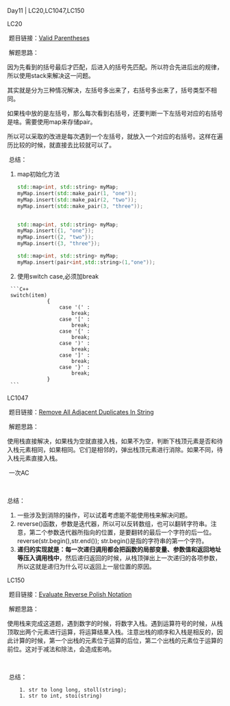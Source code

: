 Day11 | LC20,LC1047,LC150





LC20

​	题目链接：[Valid Parentheses](https://leetcode.com/problems/valid-parentheses/)

​	解题思路：

​		因为先看到的括号最后才匹配，后进入的括号先匹配。所以符合先进后出的规律，所以使用stack来解决这一问题。

​		其实就是分为三种情况解决，左括号多出来了，右括号多出来了，括号类型不相同。

​		如果栈中放的是左括号，那么每次看到右括号，还要判断一下左括号对应的右括号是啥。需要使用map来存储pair。

​		所以可以采取的改进是每次遇到一个左括号，就放入一个对应的右括号。这样在遍历比较的时候，就直接去比较就可以了。



​	总结：

  1. map初始化方法

     ```C++
     std::map<int, std::string> myMap;
     myMap.insert(std::make_pair(1, "one"));
     myMap.insert(std::make_pair(2, "two"));
     myMap.insert(std::make_pair(3, "three"));
     
     
     std::map<int, std::string> myMap;
     myMap.insert({1, "one"});
     myMap.insert({2, "two"});
     myMap.insert({3, "three"});
     
     std::map<int, std::string> myMap;
     myMap.insert(pair<int,std::string>(1,"one"));
     ```

     

  2.  使用switch case,必须加break

     ```C++
     switch(item)
                 {
                     case '(' : 
                         break;
                     case '[' : 
                         break;
                     case '{' : 
                         break;
                     case ')' : 
                         break;
                     case ']' : 
                         break;
                     case '}' : 
                         break;
                 }
     ```

     

     



LC1047

​	题目链接：[Remove All Adjacent Duplicates In String](https://leetcode.com/problems/remove-all-adjacent-duplicates-in-string/)

​	解题思路：

​		使用栈直接解决，如果栈为空就直接入栈，如果不为空，判断下栈顶元素是否和待入栈元素相同，如果相同。它们是相邻的，弹出栈顶元素进行消除。如果不同，待入栈元素直接入栈。

​		一次AC

​		

总结：

1. 一些涉及到消除的操作，可以试着考虑能不能使用栈来解决问题。
1. reverse()函数，参数是迭代器，所以可以反转数组，也可以翻转字符串。注意，第二个参数迭代器所指向的位置，是要翻转的最后一个字符的后一位。reverse(str.begin(),str.end()); str.begin()是指的字符串的第一个字符。
1. **递归的实现就是：每一次递归调用都会把函数的局部变量、参数值和返回地址等压入调用栈中**，然后递归返回的时候，从栈顶弹出上一次递归的各项参数，所以这就是递归为什么可以返回上一层位置的原因。





LC150

​	题目链接：[Evaluate Reverse Polish Notation](https://leetcode.com/problems/evaluate-reverse-polish-notation/)

​	解题思路：

​		使用栈来完成这道题，遇到数字的时候，将数字入栈。遇到运算符号的时候，从栈顶取出两个元素进行运算，将运算结果入栈。注意出栈的顺序和入栈是相反的，因此计算的时候，第一个出栈的元素位于运算的后位，第二个出栈的元素位于运算的前位。这对于减法和除法，会造成影响。



​		

​	总结：

		1. str to long long, stoll(string);
		1. str to int, stoi(string)

​		

